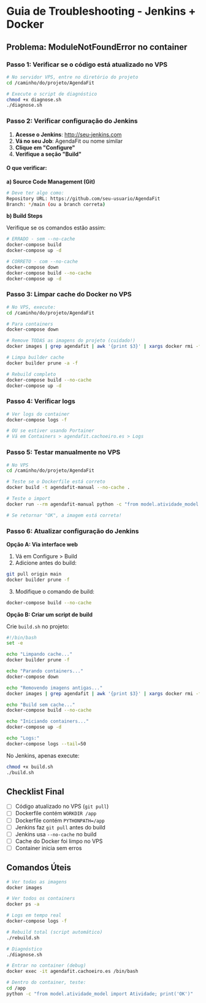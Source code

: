 # Guia de Troubleshooting - Jenkins + Docker

## Problema: ModuleNotFoundError no container

### Passo 1: Verificar se o código está atualizado no VPS

```bash
# No servidor VPS, entre no diretório do projeto
cd /caminho/do/projeto/AgendaFit

# Execute o script de diagnóstico
chmod +x diagnose.sh
./diagnose.sh
```

### Passo 2: Verificar configuração do Jenkins

1. **Acesse o Jenkins**: http://seu-jenkins.com
2. **Vá no seu Job**: AgendaFit ou nome similar
3. **Clique em "Configure"**
4. **Verifique a seção "Build"**

#### O que verificar:

**a) Source Code Management (Git)**
```bash
# Deve ter algo como:
Repository URL: https://github.com/seu-usuario/AgendaFit
Branch: */main (ou a branch correta)
```

**b) Build Steps**

Verifique se os comandos estão assim:

```bash
# ERRADO - sem --no-cache
docker-compose build
docker-compose up -d

# CORRETO - com --no-cache
docker-compose down
docker-compose build --no-cache
docker-compose up -d
```

### Passo 3: Limpar cache do Docker no VPS

```bash
# No VPS, execute:
cd /caminho/do/projeto/AgendaFit

# Para containers
docker-compose down

# Remove TODAS as imagens do projeto (cuidado!)
docker images | grep agendafit | awk '{print $3}' | xargs docker rmi -f

# Limpa builder cache
docker builder prune -a -f

# Rebuild completo
docker-compose build --no-cache
docker-compose up -d
```

### Passo 4: Verificar logs

```bash
# Ver logs do container
docker-compose logs -f

# OU se estiver usando Portainer
# Vá em Containers > agendafit.cachoeiro.es > Logs
```

### Passo 5: Testar manualmente no VPS

```bash
# No VPS
cd /caminho/do/projeto/AgendaFit

# Teste se o Dockerfile está correto
docker build -t agendafit-manual --no-cache .

# Teste o import
docker run --rm agendafit-manual python -c "from model.atividade_model import Atividade; print('OK')"

# Se retornar "OK", a imagem está correta!
```

### Passo 6: Atualizar configuração do Jenkins

**Opção A: Via interface web**

1. Vá em Configure > Build
2. Adicione antes do build:
```bash
git pull origin main
docker builder prune -f
```

3. Modifique o comando de build:
```bash
docker-compose build --no-cache
```

**Opção B: Criar um script de build**

Crie `build.sh` no projeto:
```bash
#!/bin/bash
set -e

echo "Limpando cache..."
docker builder prune -f

echo "Parando containers..."
docker-compose down

echo "Removendo imagens antigas..."
docker images | grep agendafit | awk '{print $3}' | xargs docker rmi -f || true

echo "Build sem cache..."
docker-compose build --no-cache

echo "Iniciando containers..."
docker-compose up -d

echo "Logs:"
docker-compose logs --tail=50
```

No Jenkins, apenas execute:
```bash
chmod +x build.sh
./build.sh
```

## Checklist Final

- [ ] Código atualizado no VPS (`git pull`)
- [ ] Dockerfile contém `WORKDIR /app`
- [ ] Dockerfile contém `PYTHONPATH=/app`
- [ ] Jenkins faz `git pull` antes do build
- [ ] Jenkins usa `--no-cache` no build
- [ ] Cache do Docker foi limpo no VPS
- [ ] Container inicia sem erros

## Comandos Úteis

```bash
# Ver todas as imagens
docker images

# Ver todos os containers
docker ps -a

# Logs em tempo real
docker-compose logs -f

# Rebuild total (script automático)
./rebuild.sh

# Diagnóstico
./diagnose.sh

# Entrar no container (debug)
docker exec -it agendafit.cachoeiro.es /bin/bash

# Dentro do container, teste:
cd /app
python -c "from model.atividade_model import Atividade; print('OK')"
```
